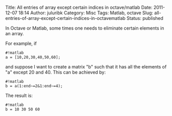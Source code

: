 Title: All entries of array except certain indices in octave/matlab
Date: 2011-12-07 18:14 
Author: juluribk 
Category: Misc
Tags: Matlab, octave 
Slug: all-entries-of-array-except-certain-indices-in-octavematlab
Status: published

In Octave or Matlab, some times one needs to eliminate certain elements in an array.

For example, if

    #!matlab
    a = [10,20,30,40,50,60];

and suppose I want to create a matrix "b" such that it has all the elements of "a" except 20 and 40. This can be achieved by:

    #!matlab
    b = a(1:end~=2&1:end~=4);

The result is:

    #!matlab
    b = 10 30 50 60 
   

